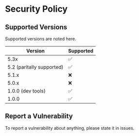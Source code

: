 # Security Policy

## Supported Versions

Supported versions are noted here.

| Version | Supported          |
| ------- | ------------------ |
|  5.3x   | :white_check_mark:|
| 5.2 (paritally supported)| :white_check_mark:|
| 5.1.x   | :x: |
| 5.0.x   | :x:                |
| 1.0.0 (dev tools)| :white_check_mark:|
| 1.0.0   | :white_check_mark:                |

## Report a Vulnerability

To report a vulnerability about anything, please state it in issues.
